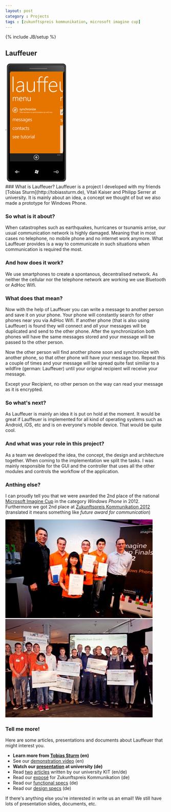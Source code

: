 ```yaml
---
layout: post
category : Projects
tags : [zukunftspreis kommunikation, microsoft imagine cup]
---
```

{% include JB/setup %}

## Lauffeuer

<div class="imageright">
    <img src="/assets/img/lauffeuer-screen.png">
</div>
### What is Lauffeuer?
Lauffeuer is a project I developed with my friends [Tobias Sturm](http://tobiassturm.de), Vitali Kaiser and Philipp Serrer at university.
It is mainly about an idea, a concept we thought of but we also made a prototype for Windows Phone.

### So what is it about?
When catastrophes such as earthquakes, hurricanes or tsunamis arrise, our usual communication network is highly damaged. Meaning that in most cases no telephone, no mobile phone and no internet work anymore. What Lauffeuer provides is a way to communicate in such situations when communication is required the most.

### And how does it work?
We use smartphones to create a spontanous, decentralised network. As neither the cellular nor the telephone network are working we use Bluetooth or AdHoc Wifi.

### What does that mean?
Now with the help of Lauffeuer you can write a message to another person and save it on your phone. Your phone will constantly search for other phones near you via AdHoc Wifi. If another phone (that is also using Lauffeuer) is found they will connect and _all_ your messages will be duplicated and send to the other phone. After the synchronization both phones will have the same messages stored and your message will be passed to the other person.

Now the other person will find another phone soon and synchronize with another phone, so that other phone will have your message too. Repeat this a couple of times and your message will be spread quite fast similiar to a wildfire (german: Lauffeuer) until your original recipient will receive your message.

Except your Recipient, no other person on the way can read your message as it is encrypted.

### So what's next?
As Lauffeuer is mainly an idea it is put on hold at the moment. It would be great if Lauffeuer is implemented for all kind of operating systems such as Android, iOS, etc and is on everyone's mobile device. That would be quite cool.

### And what was your role in this project?
As a team we developed the idea, the concept, the design and architecture together. When coming to the implementation we split the tasks. I was mainly responsible for the GUI and the controller that uses all the other modules and controls the workflow of the application.

### Anthing else?
I can proudly tell you that we were awarded the 2nd place of the national [Microsoft Imagine Cup](http://www.microsoft.com/germany/msdn/academic/imagine-cup/gewinner2012.aspx) in the category _Windows Phone_ in 2012. Furthermore we got 2nd place at [Zukunftspreis Kommunikation 2012](http://www.zukunftspreis-kommunikation.de/) (translated it means something like _future award for communication_)

![Imagine Cup](/assets/img/lauffeuer2.jpg "Team at Imagine Cup") ![Zukunftspreis Kommunikation](/assets/img/lauffeuer1.jpg "Team at Zukunftspreis Kommunikation")

### Tell me more!
Here are some articles, presentations and documents about Lauffeuer that might interest you.

* **Learn more from [Tobias Sturm](http://www.tobiassturm.de/projects/Lauffeuer.html) (en)**
* See our [demonstration video](http://www.youtube.com/watch?v=e8CByZDHHGg) (en)
* **Watch our [presentation](http://www.youtube.com/watch?v=u6wSHh9P3-s&feature=plcp) at university (de)**
* Read [two](http://www.informatik.kit.edu/309_6190.php) [articles](http://www.informatik.kit.edu/309_6483.php) written by our university KIT (en/de)
* Read our [exposé](/assets/docs/lauffeuer-expose.pdf) for Zukunftspreis Kommunikation (de)
* Read our [functional specs](/assets/docs/lauffeuer-pflichtenheft.pdf) (de)
* Read our [design specs](/assets/docs/lauffeuer-entwurfsdokument.pdf) (de)

If there's anything else you're interested in write us an email! We still have lots of presentation slides, documents, etc.

